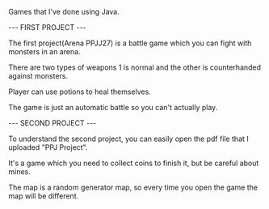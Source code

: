Games that I've done using Java.

--- FIRST PROJECT ---

The first project(Arena PPJJ27) is a battle game which you can fight with monsters in an arena.

There are two types of weapons 1 is normal and the other is counterhanded against monsters.

Player can use potions to heal themselves.

The game is just an automatic battle so you can't actually play.

--- SECOND PROJECT ---

To understand the second project, you can easily open the pdf file that I uploaded "PPJ Project".

It's a game which you need to collect coins to finish it, but be careful about mines.

The map is a random generator map, so every time you open the game the map will be different.
